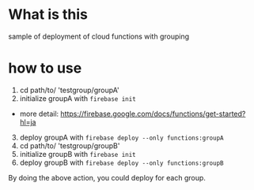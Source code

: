 # What is this
sample of deployment of cloud functions with grouping

# how to use

1. cd path/to/ 'testgroup/groupA'
2. initialize groupA with `firebase init`
  * more detail: https://firebase.google.com/docs/functions/get-started?hl=ja
3. deploy groupA with `firebase deploy --only functions:groupA`
4. cd path/to/ 'testgroup/groupB'
5. initialize groupB with `firebase init`
6. deploy groupB with `firebase deploy --only functions:groupB`

By doing the above action, you could deploy for each group.